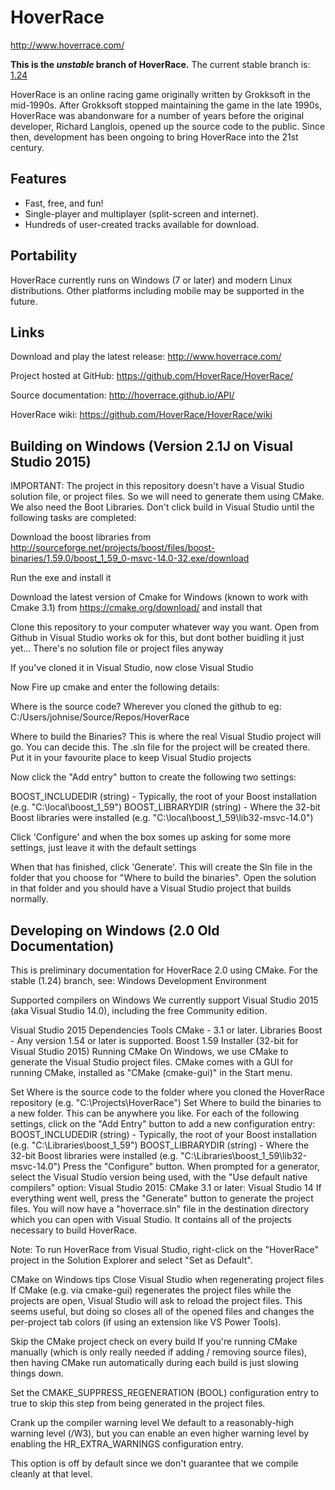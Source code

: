 HoverRace
=========

<http://www.hoverrace.com/>

**This is the _unstable_ branch of HoverRace.**
The current stable branch is: [1.24](https://github.com/HoverRace/HoverRace/tree/1.24)

HoverRace is an online racing game originally written by Grokksoft in the mid-1990s. After Grokksoft stopped maintaining the game in the late 1990s, HoverRace was abandonware for a number of years before the original developer, Richard Langlois, opened up the source code to the public. Since then, development has been ongoing to bring HoverRace into the 21st century.

Features
--------

 * Fast, free, and fun!
 * Single-player and multiplayer (split-screen and internet).
 * Hundreds of user-created tracks available for download.

Portability
-----------

HoverRace currently runs on Windows (7 or later) and modern Linux distributions.  Other platforms including mobile may be supported in the future.

Links
-----

Download and play the latest release: <http://www.hoverrace.com/>

Project hosted at GitHub: <https://github.com/HoverRace/HoverRace/>

Source documentation: <http://hoverrace.github.io/API/>

HoverRace wiki: <https://github.com/HoverRace/HoverRace/wiki>

Building on Windows (Version 2.1J on Visual Studio 2015) 
-----

IMPORTANT: The project in this repository doesn't have a Visual Studio solution file, or project files. So we will need to generate them using CMake. We also need the Boot Libraries. Don't click build in Visual Studio until the following tasks are completed:

Download the boost libraries from http://sourceforge.net/projects/boost/files/boost-binaries/1.59.0/boost_1_59_0-msvc-14.0-32.exe/download
 
Run the exe and install it

Download the latest version of Cmake for Windows (known to work with Cmake 3.1) from https://cmake.org/download/ and install that

Clone this repository to your computer whatever way you want. Open from Github in Visual Studio works ok for this, but dont bother buidling it just yet... There's no solution file or project files anyway

If you've cloned it in  Visual Studio, now close Visual Studio

Now Fire up cmake and enter the following details:

Where is the source code?  Wherever you cloned the github to eg: C:/Users/johnise/Source/Repos/HoverRace 

Where to build the Binaries? This is where the real Visual Studio project will go.  You can decide this. The .sln file for the project will be created there. Put it in your favourite place to keep Visual Studio projects

Now click the "Add entry" button to create the following two settings:

BOOST_INCLUDEDIR (string) - Typically, the root of your Boost installation (e.g. "C:\local\boost_1_59")
BOOST_LIBRARYDIR (string) - Where the 32-bit Boost libraries were installed (e.g. "C:\local\boost_1_59\lib32-msvc-14.0")


Click 'Configure' and when the box somes up asking for some more settings, just leave it with the default settings

When that has finished, click 'Generate'. This will create the Sln file in the folder that you choose for "Where to build the binaries". Open the solution  in that folder and you should have a Visual Studio project that builds normally.

Developing on Windows (2.0 Old Documentation)
-----

This is preliminary documentation for HoverRace 2.0 using CMake. For the stable (1.24) branch, see: Windows Development Environment

Supported compilers on Windows
We currently support Visual Studio 2015 (aka Visual Studio 14.0), including the free Community edition.

Visual Studio 2015
Dependencies
Tools
CMake - 3.1 or later.
Libraries
Boost - Any version 1.54 or later is supported.
Boost 1.59 Installer (32-bit for Visual Studio 2015)
Running CMake
On Windows, we use CMake to generate the Visual Studio project files. CMake comes with a GUI for running CMake, installed as "CMake (cmake-gui)" in the Start menu.

Set Where is the source code to the folder where you cloned the HoverRace repository (e.g. "C:\Projects\HoverRace")
Set Where to build the binaries to a new folder. This can be anywhere you like.
For each of the following settings, click on the "Add Entry" button to add a new configuration entry:
BOOST_INCLUDEDIR (string) - Typically, the root of your Boost installation (e.g. "C:\Libraries\boost_1_59")
BOOST_LIBRARYDIR (string) - Where the 32-bit Boost libraries were installed (e.g. "C:\Libraries\boost_1_59\lib32-msvc-14.0")
Press the "Configure" button. When prompted for a generator, select the Visual Studio version being used, with the "Use default native compilers" option:
Visual Studio 2015:
CMake 3.1 or later: Visual Studio 14
If everything went well, press the "Generate" button to generate the project files.
You will now have a "hoverrace.sln" file in the destination directory which you can open with Visual Studio. It contains all of the projects necessary to build HoverRace.

Note: To run HoverRace from Visual Studio, right-click on the "HoverRace" project in the Solution Explorer and select "Set as Default".

CMake on Windows tips
Close Visual Studio when regenerating project files
If CMake (e.g. via cmake-gui) regenerates the project files while the projects are open, Visual Studio will ask to reload the project files. This seems useful, but doing so closes all of the opened files and changes the per-project tab colors (if using an extension like VS Power Tools).

Skip the CMake project check on every build
If you're running CMake manually (which is only really needed if adding / removing source files), then having CMake run automatically during each build is just slowing things down.

Set the CMAKE_SUPPRESS_REGENERATION (BOOL) configuration entry to true to skip this step from being generated in the project files.

Crank up the compiler warning level
We default to a reasonably-high warning level (/W3), but you can enable an even higher warning level by enabling the HR_EXTRA_WARNINGS configuration entry.

This option is off by default since we don't guarantee that we compile cleanly at that level.
